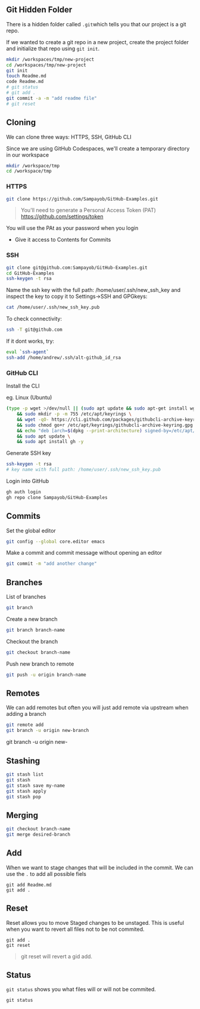 ## Git Hidden Folder

There is a hidden folder called `.git`which tells you that our project is a git repo.

If we wanted to create a git repo in a new project, create the project folder and initialize that repo using `git init`.

```sh
mkdir /workspaces/tmp/new-project
cd /workspaces/tmp/new-project
git init
touch Readme.md
code Readme.md
# git status
# git add .
git commit -a -m "add readme file"
# git reset

```

## Cloning

We can clone three ways: HTTPS, SSH, GitHub CLI

Since we are using GitHub Codespaces, we'll create a temporary directory in our workspace

```sh
mkdir /workspace/tmp
cd /workspace/tmp
```

### HTTPS

```sh
git clone https://github.com/Sampayob/GitHub-Examples.git
```

> You'll need to generate a Personal Access Token (PAT)
https://github.com/settings/token

You will use the PAt as your password when you login

- Give it access to Contents for Commits

### SSH

```sh
git clone git@github.com:Sampayob/GitHub-Examples.git
cd GitHub-Examples
ssh-keygen -t rsa
```

Name the ssh key with the full path: /home/user/.ssh/new_ssh_key and inspect the key to copy it to Settings->SSH and GPGkeys: 

```sh
cat /home/user/.ssh/new_ssh_key.pub
```

To check connectivity:

```sh
ssh -T git@github.com
```

If it dont works, try:

```sh
eval `ssh-agent`
ssh-add /home/andrew/.ssh/alt-github_id_rsa
```

### GitHub CLI

Install the CLI

eg. Linux (Ubuntu)

```sh
(type -p wget >/dev/null || (sudo apt update && sudo apt-get install wget -y)) \
	&& sudo mkdir -p -m 755 /etc/apt/keyrings \
	&& wget -qO- https://cli.github.com/packages/githubcli-archive-keyring.gpg | sudo tee /etc/apt/keyrings/githubcli-archive-keyring.gpg > /dev/null \
	&& sudo chmod go+r /etc/apt/keyrings/githubcli-archive-keyring.gpg \
	&& echo "deb [arch=$(dpkg --print-architecture) signed-by=/etc/apt/keyrings/githubcli-archive-keyring.gpg] https://cli.github.com/packages stable main" | sudo tee /etc/apt/sources.list.d/github-cli.list > /dev/null \
	&& sudo apt update \
	&& sudo apt install gh -y
```

Generate SSH key

```sh
ssh-keygen -t rsa 
# key name with full path: /home/user/.ssh/new_ssh_key.pub
```

Login into GitHub

```sh
gh auth login
gh repo clone Sampayob/GitHub-Examples
```

## Commits


Set the global editor
```sh
git config --global core.editor emacs
```

Make a commit and commit message without opening an editor
```sh
git commit -m "add another change"
```


## Branches

List of branches

```sh
git branch
```

Create a new branch

```sh
git branch branch-name
```

Checkout the branch

```sh
git checkout branch-name
```

Push new branch to remote

```sh
git push -u origin branch-name
```

## Remotes

We can add remotes but often you will just add remote via upstream when adding a branch

```sh
git remote add
git branch -u origin new-branch
```
git branch -u origin new-

## Stashing

```sh
git stash list
git stash
git stash save my-name
git stash apply
git stash pop
```

## Merging

```sh
git checkout branch-name
git merge desired-branch
```

## Add

When we want to stage changes that will be included in the commit. We can use the `.` to add all possible fiels

```
git add Readme.md
git add .
```

## Reset

Reset allows you to move Staged changes to be unstaged. This is useful when you want to revert all files not to be not commited.

```
git add .
git reset
```
> git reset will revert a gid add.

## Status

`git status` shows you what files will or will not be commited.

```
git status
```